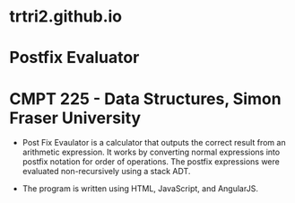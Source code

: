 # trtri2.github.io
# Postfix Evaluator
# CMPT 225 - Data Structures, Simon Fraser University

- Post Fix Evaulator is a calculator that outputs the correct result from an arithmetic expression. It works by converting normal expressions into postfix notation for order of operations. The postfix expressions were evaluated non-recursively using a stack ADT.

- The program is written using HTML, JavaScript, and AngularJS. 

